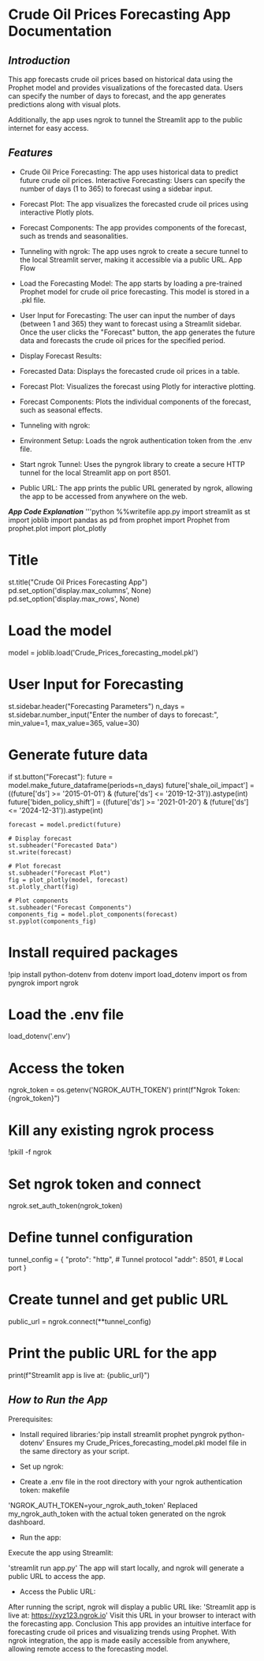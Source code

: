 # Crude Oil Prices Forecasting App Documentation

## ***Introduction***
This app forecasts crude oil prices based on historical data using the Prophet model and provides visualizations of the forecasted data. Users can specify the number of days to forecast, and the app generates predictions along with visual plots.

Additionally, the app uses ngrok to tunnel the Streamlit app to the public internet for easy access.

## ***Features***
* Crude Oil Price Forecasting: The app uses historical data to predict future crude oil prices.
Interactive Forecasting: Users can specify the number of days (1 to 365) to forecast using a sidebar input.
* Forecast Plot: The app visualizes the forecasted crude oil prices using interactive Plotly plots.
* Forecast Components: The app provides components of the forecast, such as trends and seasonalities.
* Tunneling with ngrok: The app uses ngrok to create a secure tunnel to the local Streamlit server, making it accessible via a public URL.
App Flow
* Load the Forecasting Model:
The app starts by loading a pre-trained Prophet model for crude oil price forecasting. This model is stored in a .pkl file.

* User Input for Forecasting:
The user can input the number of days (between 1 and 365) they want to forecast using a Streamlit sidebar. Once the user clicks the "Forecast" button, the app generates the future data and forecasts the crude oil prices for the specified period.

* Display Forecast Results:

* Forecasted Data: Displays the forecasted crude oil prices in a table.
* Forecast Plot: Visualizes the forecast using Plotly for interactive plotting.
* Forecast Components: Plots the individual components of the forecast, such as seasonal effects.
* Tunneling with ngrok:

* Environment Setup: Loads the ngrok authentication token from the .env file.
* Start ngrok Tunnel: Uses the pyngrok library to create a secure HTTP tunnel for the local Streamlit app on port 8501.
* Public URL: The app prints the public URL generated by ngrok, allowing the app to be accessed from anywhere on the web.
  
***App Code Explanation***
'''python
%%writefile app.py
import streamlit as st
import joblib
import pandas as pd
from prophet import Prophet
from prophet.plot import plot_plotly

# Title
st.title("Crude Oil Prices Forecasting App")
pd.set_option('display.max_columns', None)
pd.set_option('display.max_rows', None)

# Load the model
model = joblib.load('Crude_Prices_forecasting_model.pkl')

# User Input for Forecasting
st.sidebar.header("Forecasting Parameters")
n_days = st.sidebar.number_input("Enter the number of days to forecast:", min_value=1, max_value=365, value=30)

# Generate future data
if st.button("Forecast"):
    future = model.make_future_dataframe(periods=n_days)
    future['shale_oil_impact'] = ((future['ds'] >= '2015-01-01') & (future['ds'] <= '2019-12-31')).astype(int)
    future['biden_policy_shift'] = ((future['ds'] >= '2021-01-20') & (future['ds'] <= '2024-12-31')).astype(int)

    forecast = model.predict(future)

    # Display forecast
    st.subheader("Forecasted Data")
    st.write(forecast)

    # Plot forecast
    st.subheader("Forecast Plot")
    fig = plot_plotly(model, forecast)
    st.plotly_chart(fig)

    # Plot components
    st.subheader("Forecast Components")
    components_fig = model.plot_components(forecast)
    st.pyplot(components_fig)

# Install required packages
!pip install python-dotenv
from dotenv import load_dotenv
import os
from pyngrok import ngrok

# Load the .env file
load_dotenv('.env')

# Access the token
ngrok_token = os.getenv('NGROK_AUTH_TOKEN')
print(f"Ngrok Token: {ngrok_token}")

# Kill any existing ngrok process
!pkill -f ngrok

# Set ngrok token and connect
ngrok.set_auth_token(ngrok_token)

# Define tunnel configuration
tunnel_config = {
    "proto": "http",  # Tunnel protocol
    "addr": 8501,     # Local port
}

# Create tunnel and get public URL
public_url = ngrok.connect(**tunnel_config)

# Print the public URL for the app
print(f"Streamlit app is live at: {public_url}")

## ***How to Run the App***
Prerequisites:

* Install required libraries:'pip install streamlit prophet pyngrok python-dotenv'
Ensures my Crude_Prices_forecasting_model.pkl model file in the same directory as your script.
* Set up ngrok:

* Create a .env file in the root directory with your ngrok authentication token:
makefile

'NGROK_AUTH_TOKEN=your_ngrok_auth_token'
Replaced my_ngrok_auth_token with the actual token generated on the ngrok dashboard.
* Run the app:

Execute the app using Streamlit:

'streamlit run app.py'
The app will start locally, and ngrok will generate a public URL to access the app.
* Access the Public URL:

After running the script, ngrok will display a public URL like:
'Streamlit app is live at: https://xyz123.ngrok.io'
Visit this URL in your browser to interact with the forecasting app.
Conclusion
This app provides an intuitive interface for forecasting crude oil prices and visualizing trends using Prophet. With ngrok integration, the app is made easily accessible from anywhere, allowing remote access to the forecasting model.
